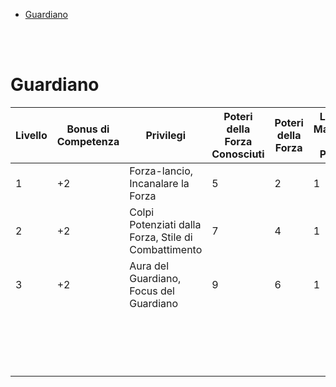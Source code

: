 - [Guardiano](#guardiano)

</br>
</br>

# Guardiano
|Livello|Bonus di Competenza|Privilegi|Poteri della Forza Conosciuti|Poteri della Forza|Livello Massimo del Potere|Colpi Focalizzati|Auree Conosciute|Raggio dell'Aura
|---|---|---|---|---|---|---|---|---
|1|+2|Forza-lancio, Incanalare la Forza|5|2|1|-|-|-
|2|+2|Colpi Potenziati dalla Forza, Stile di Combattimento|7|4|1|2d8|-|-
|3|+2|Aura del Guardiano, Focus del Guardiano|9|6|1|2d8|1|1.5m
|||||||||
|||||||||
|||||||||
|||||||||
|||||||||
|||||||||
|||||||||
|||||||||
|||||||||
|||||||||
|||||||||
|||||||||
|||||||||
|||||||||
|||||||||
|||||||||
|||||||||
